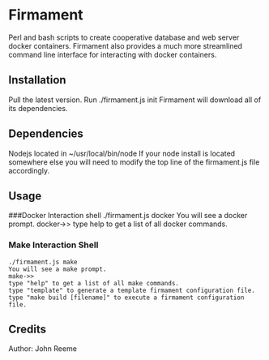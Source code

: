 # Firmament

Perl and bash scripts to create cooperative database and web server docker containers.  Firmament also provides a much more streamlined command line interface for interacting with docker containers.

## Installation

Pull the latest version.
Run ./firmament.js init
Firmament will download all of its dependencies.

## Dependencies

Nodejs located in ~/usr/local/bin/node
If your node install is located somewhere else you will need to modify the top line of the firmament.js file accordingly.

## Usage

###Docker Interaction shell
    ./firmament.js docker
    You will see a docker prompt.
    docker->>
    type help to get a list of all docker commands.

### Make Interaction Shell
    ./firmament.js make
    You will see a make prompt.
    make->>
    type "help" to get a list of all make commands.
    type "template" to generate a template firmament configuration file.
    type "make build [filename]" to execute a firmament configuration file.

## Credits

Author: John Reeme
